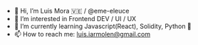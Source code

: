 - 👋 Hi, I’m Luis Mora 🇻🇪 / @eme-eleuce
- 👀 I’m interested in Frontend DEV / UI / UX
- 🌱 I’m currently learning Javascript(React), Solidity, Python 🧠
- 📫 How to reach me: luis.iarmolen@gmail.com

<!---
eme-eleuce/eme-eleuce is a ✨ special ✨ repository because its `README.md` (this file) appears on your GitHub profile.
You can click the Preview link to take a look at your changes.
--->
